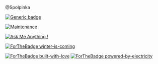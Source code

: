 @Spolpinka

[![Generic badge](https://img.shields.io/badge/JAVA-Junior-yellow.svg)](https://shields.io/)

[![Maintenance](https://img.shields.io/badge/maintainer-xmlAnalyse-red)](https://github.com/Spolpinka/OutputExcel)

[![Ask Me Anything !](https://img.shields.io/badge/Ask%20me-anything-blue.svg)](https://github.com/Spolpinka/AskMeEverything#askmeeverything)

[![ForTheBadge winter-is-coming](http://ForTheBadge.com/images/badges/winter-is-coming.svg)](https://kartinkof.club/jumor/memi/193-memy-pro-blizkuju-zimu-50-foto.html)

[![ForTheBadge built-with-love](http://ForTheBadge.com/images/badges/built-with-love.svg)](https://GitHub.com/Spolpinka/)
[![ForTheBadge powered-by-electricity](http://ForTheBadge.com/images/badges/powered-by-electricity.svg)](http://ForTheBadge.com)
<!---
Spolpinka/Spolpinka is a ✨ special ✨ repository because its `README.md` (this file) appears on your GitHub profile.
You can click the Preview link to take a look at your changes.
--->
